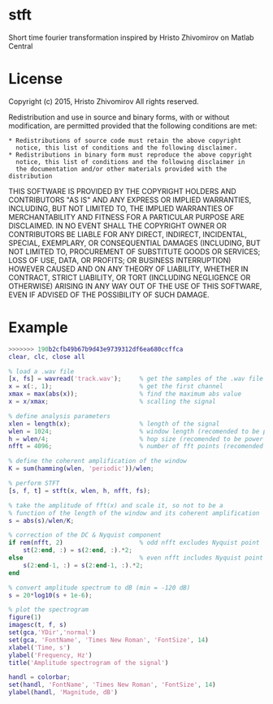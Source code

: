 # stft
Short time fourier transformation inspired by  Hristo Zhivomirov  on Matlab Central
# License
Copyright (c) 2015, Hristo Zhivomirov
All rights reserved.

Redistribution and use in source and binary forms, with or without
modification, are permitted provided that the following conditions are
met:

    * Redistributions of source code must retain the above copyright
      notice, this list of conditions and the following disclaimer.
    * Redistributions in binary form must reproduce the above copyright
      notice, this list of conditions and the following disclaimer in
      the documentation and/or other materials provided with the distribution

THIS SOFTWARE IS PROVIDED BY THE COPYRIGHT HOLDERS AND CONTRIBUTORS "AS IS"
AND ANY EXPRESS OR IMPLIED WARRANTIES, INCLUDING, BUT NOT LIMITED TO, THE
IMPLIED WARRANTIES OF MERCHANTABILITY AND FITNESS FOR A PARTICULAR PURPOSE
ARE DISCLAIMED. IN NO EVENT SHALL THE COPYRIGHT OWNER OR CONTRIBUTORS BE
LIABLE FOR ANY DIRECT, INDIRECT, INCIDENTAL, SPECIAL, EXEMPLARY, OR
CONSEQUENTIAL DAMAGES (INCLUDING, BUT NOT LIMITED TO, PROCUREMENT OF
SUBSTITUTE GOODS OR SERVICES; LOSS OF USE, DATA, OR PROFITS; OR BUSINESS
INTERRUPTION) HOWEVER CAUSED AND ON ANY THEORY OF LIABILITY, WHETHER IN
CONTRACT, STRICT LIABILITY, OR TORT (INCLUDING NEGLIGENCE OR OTHERWISE)
ARISING IN ANY WAY OUT OF THE USE OF THIS SOFTWARE, EVEN IF ADVISED OF THE
POSSIBILITY OF SUCH DAMAGE.

# Example
```matlab
>>>>>>> 190b2cfb49b67b9d43e9739312df6ea680ccffca
clear, clc, close all

% load a .wav file
[x, fs] = wavread('track.wav');     % get the samples of the .wav file
x = x(:, 1);                        % get the first channel
xmax = max(abs(x));                 % find the maximum abs value
x = x/xmax;                         % scalling the signal

% define analysis parameters
xlen = length(x);                   % length of the signal
wlen = 1024;                        % window length (recomended to be power of 2)
h = wlen/4;                         % hop size (recomended to be power of 2)
nfft = 4096;                        % number of fft points (recomended to be power of 2)

% define the coherent amplification of the window
K = sum(hamming(wlen, 'periodic'))/wlen;

% perform STFT
[s, f, t] = stft(x, wlen, h, nfft, fs);

% take the amplitude of fft(x) and scale it, so not to be a
% function of the length of the window and its coherent amplification
s = abs(s)/wlen/K;

% correction of the DC & Nyquist component
if rem(nfft, 2)                     % odd nfft excludes Nyquist point
    st(2:end, :) = s(2:end, :).*2;
else                                % even nfft includes Nyquist point
    s(2:end-1, :) = s(2:end-1, :).*2;
end

% convert amplitude spectrum to dB (min = -120 dB)
s = 20*log10(s + 1e-6);

% plot the spectrogram
figure(1)
imagesc(t, f, s)
set(gca,'YDir','normal')
set(gca, 'FontName', 'Times New Roman', 'FontSize', 14)
xlabel('Time, s')
ylabel('Frequency, Hz')
title('Amplitude spectrogram of the signal')

handl = colorbar;
set(handl, 'FontName', 'Times New Roman', 'FontSize', 14)
ylabel(handl, 'Magnitude, dB')
